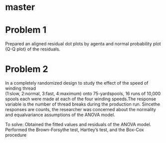 # master

# Problem 1
Prepared an aligned residual dot plots by agenta and normal probability plot (Q-Q plot) of the residuals.

# Problem 2
  In a completely randomized design to study the effect of  the  speed  of  winding  thread  
(1:slow,  2:normal,  3:fast,  4:maximum)  onto  75-yardspools, 16 runs of 10,000 spools each 
were made at each of the four winding speeds.The response variable is the number of thread breaks
during the production run.  Sincethe responses are counts, the researcher was concerned about the normality
and equalvariance assumptions of the ANOVA model.

To solve: 
Obtained the fitted values and residuals of the ANOVA model.
Performed the Brown-Forsythe test, Hartley’s test, and the Box-Cox procedure
